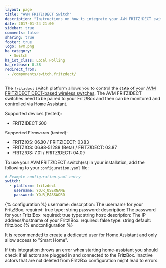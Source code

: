 ```yaml
---
layout: page
title: "AVM FRITZ!DECT Switch"
description: "Instructions on how to integrate your AVM FRITZ!DECT switches into Home Assistant."
date: 2017-01-24 21:00
sidebar: true
comments: false
sharing: true
footer: true
logo: avm.png
ha_category:
  - Switch
ha_iot_class: Local Polling
ha_release: 0.38
redirect_from:
 - /components/switch.fritzdect/
---
```


The `fritzdect` switch platform allows you to control the state of your [AVM FRITZ!DECT DECT-based wireless switches](https://en.avm.de/products/fritzdect/). The AVM FRITZ!DECT switches need to be paired to your Fritz!Box and then can be monitored and controlled via Home Assistant.

Supported devices (tested):

- FRITZ!DECT 200

Supported Firmwares (tested):

- FRITZ!OS: 06.80 / FRITZ!DECT: 03.83
- FRITZ!OS: 06.98-51288 (Beta) / FRITZ!DECT: 03.87
- FRITZ!OS: 7.01 / FRITZ!DECT: 04.09

To use your AVM FRITZ!DECT switch(es) in your installation, add the following to your `configuration.yaml` file:

```yaml
# Example configuration.yaml entry
switch:
  - platform: fritzdect
    username: YOUR_USERNAME
    password: YOUR_PASSWORD
```

{% configuration %}
username:
  description: The username for your Fritz!Box.
  required: true
  type: string
password:
  description: The password for your Fritz!Box.
  required: true
  type: string
host:
  description:  The IP address/hostname of your Fritz!Box.
  required: false
  type: string
  default: fritz.box
{% endconfiguration %}

It is recommended to create a dedicated user for Home Assistant and only allow access to "Smart Home".

<div class='note warning'>
If this integration throws an error when starting home-assistant you should check if all actors are plugged in and connected to the FritzBox. Inactive actors that are not deleted from FritzBox configuration might lead to errors.
</div>
